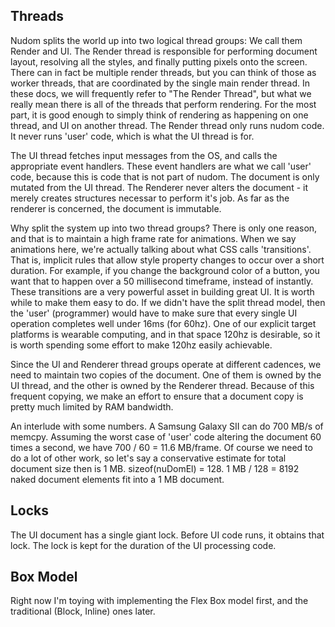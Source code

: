 
Threads
-------

Nudom splits the world up into two logical thread groups: We call them Render and UI.
The Render thread is responsible for performing document layout, resolving all the
styles, and finally putting pixels onto the screen. There can in fact be multiple
render threads, but you can think of those as worker threads, that are coordinated
by the single main render thread. In these docs, we will frequently refer to
"The Render Thread", but what we really mean there is all of the threads that
perform rendering. For the most part, it is good enough to simply think of rendering
as happening on one thread, and UI on another thread. The Render thread only runs
nudom code. It never runs 'user' code, which is what the UI thread is for. 

The UI thread fetches input messages from the OS, and calls the appropriate event
handlers. These event handlers are what we call 'user' code, because this is code
that is not part of nudom. The document is only mutated from the UI thread.
The Renderer never alters the document - it merely creates structures necessar
to perform it's job. As far as the renderer is concerned, the document is immutable.

Why split the system up into two thread groups?
There is only one reason, and that is to maintain a high frame rate for animations.
When we say animations here, we're actually talking about what CSS calls 'transitions'.
That is, implicit rules that allow style property changes to occur over a short duration.
For example, if you change the background color of a button, you want that to happen
over a 50 millisecond timeframe, instead of instantly. These transitions are a very
powerful asset in building great UI. It is worth while to make them easy to do.
If we didn't have the split thread model, then the 'user' (programmer) would have to
make sure that every single UI operation completes well under 16ms (for 60hz). One of our
explicit target platforms is wearable computing, and in that space 120hz is desirable,
so it is worth spending some effort to make 120hz easily achievable.

Since the UI and Renderer thread groups operate at different cadences, we need
to maintain two copies of the document. One of them is owned by the UI thread,
and the other is owned by the Renderer thread. Because of this frequent copying,
we make an effort to ensure that a document copy is pretty much limited by RAM
bandwidth.

An interlude with some numbers.
A Samsung Galaxy SII can do 700 MB/s of memcpy.
Assuming the worst case of 'user' code altering the document 60 times a second,
we have 700 / 60 = 11.6 MB/frame. Of course we need to do a lot of other work,
so let's say a conservative estimate for total document size then is 1 MB.
sizeof(nuDomEl) = 128.
1 MB / 128 = 8192 naked document elements fit into a 1 MB document.


Locks
-----

The UI document has a single giant lock. Before UI code runs, it obtains that lock.
The lock is kept for the duration of the UI processing code.

Box Model
---------

Right now I'm toying with implementing the Flex Box model first, and the traditional
(Block, Inline) ones later.